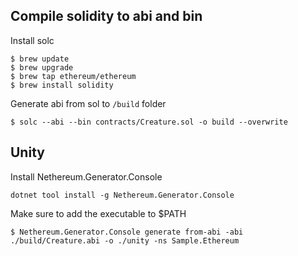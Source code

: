 
## Compile solidity to abi and bin

Install solc

```shell
$ brew update
$ brew upgrade
$ brew tap ethereum/ethereum
$ brew install solidity
```

Generate abi from sol to `/build` folder

```shell
$ solc --abi --bin contracts/Creature.sol -o build --overwrite
```

## Unity 

Install Nethereum.Generator.Console
```shell
dotnet tool install -g Nethereum.Generator.Console
```

Make sure to add the executable to $PATH

```shell
$ Nethereum.Generator.Console generate from-abi -abi ./build/Creature.abi -o ./unity -ns Sample.Ethereum
```

